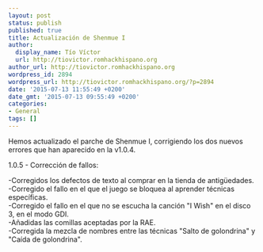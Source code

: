 ```yaml
---
layout: post
status: publish
published: true
title: Actualización de Shenmue I
author:
  display_name: Tío Víctor
  url: http://tiovictor.romhackhispano.org
author_url: http://tiovictor.romhackhispano.org
wordpress_id: 2894
wordpress_url: http://tiovictor.romhackhispano.org/?p=2894
date: '2015-07-13 11:55:49 +0200'
date_gmt: '2015-07-13 09:55:49 +0200'
categories:
- General
tags: []
---
```

Hemos actualizado el parche de Shenmue I, corrigiendo los dos nuevos errores que han aparecido en la v1.0.4.

1.0.5 - Corrección de fallos:

-Corregidos los defectos de texto al comprar en la tienda de antigüedades.  
-Corregido el fallo en el que el juego se bloquea al aprender técnicas específicas.  
-Corregido el fallo en el que no se escucha la canción "I Wish" en el disco 3, en el modo GDI.  
-Añadidas las comillas aceptadas por la RAE.  
-Corregida la mezcla de nombres entre las técnicas "Salto de golondrina" y "Caída de golondrina".  
